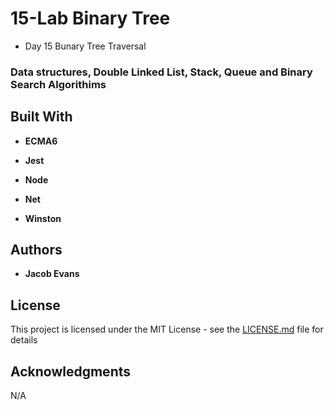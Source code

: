 # 15-Lab Binary Tree

* Day 15 Bunary Tree Traversal
 
### Data structures, Double Linked List, Stack, Queue and Binary Search Algorithims 

## Built With
* **ECMA6**

* **Jest**

* **Node**

* **Net** 

* **Winston**

## Authors

* **Jacob Evans**

## License

This project is licensed under the MIT License - see the [LICENSE.md](LICENSE.md) file for details

## Acknowledgments

N/A